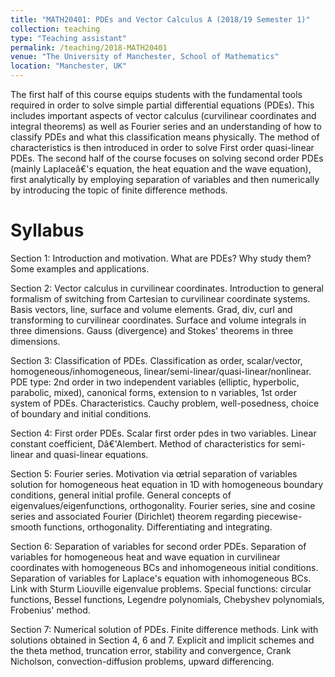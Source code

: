 ```yaml
---
title: "MATH20401: PDEs and Vector Calculus A (2018/19 Semester 1)"
collection: teaching
type: "Teaching assistant"
permalink: /teaching/2018-MATH20401
venue: "The University of Manchester, School of Mathematics"
location: "Manchester, UK"
---
```


The first half of this course equips students with the fundamental tools required in order to solve simple partial differential equations (PDEs). This includes important aspects of vector calculus (curvilinear coordinates and integral theorems) as well as Fourier series and an understanding of how to classify PDEs and what this classification means physically. The method of characteristics is then introduced in order to solve First order quasi-linear PDEs. The second half of the course focuses on solving second order PDEs (mainly Laplaceâ€'s equation, the heat equation and the wave equation), first analytically by employing separation of variables and then numerically by introducing the topic of finite difference methods.

Syllabus
======

Section 1: Introduction and motivation. What are PDEs? Why study them? Some examples and applications.

Section 2: Vector calculus in curvilinear coordinates. Introduction to general formalism of switching from Cartesian to curvilinear coordinate systems. Basis vectors, line, surface and volume elements. Grad, div, curl and transforming to curvilinear coordinates. Surface and volume integrals in three dimensions. Gauss (divergence) and Stokes' theorems in three dimensions.

Section 3: Classification of PDEs. Classification as order, scalar/vector, homogeneous/inhomogeneous, linear/semi-linear/quasi-linear/nonlinear. PDE type: 2nd order in two independent variables (elliptic, hyperbolic, parabolic, mixed), canonical forms, extension to n variables, 1st order system of PDEs. Characteristics. Cauchy problem, well-posedness, choice of boundary and initial conditions.

Section 4: First order PDEs. Scalar first order pdes in two variables. Linear constant coefficient, Dâ€'Alembert. Method of characteristics for semi-linear and quasi-linear equations.

Section 5: Fourier series. Motivation via œtrial separation of variables solution for homogeneous heat equation in 1D with homogeneous boundary conditions, general initial profile. General concepts of eigenvalues/eigenfunctions, orthogonality. Fourier series, sine and cosine series and associated Fourier (Dirichlet) theorem regarding piecewise-smooth functions, orthogonality. Differentiating and integrating.

Section 6: Separation of variables for second order PDEs. Separation of variables for homogeneous heat and wave equation in curvilinear coordinates with homogeneous BCs and inhomogeneous initial conditions. Separation of variables for Laplace's equation with inhomogeneous BCs. Link with Sturm Liouville eigenvalue problems. Special functions: circular functions, Bessel functions, Legendre polynomials, Chebyshev polynomials, Frobenius' method.

Section 7: Numerical solution of PDEs. Finite difference methods. Link with solutions obtained in Section 4, 6 and 7. Explicit and implicit schemes and the theta method, truncation error, stability and convergence, Crank Nicholson, convection-diffusion problems, upward differencing.
